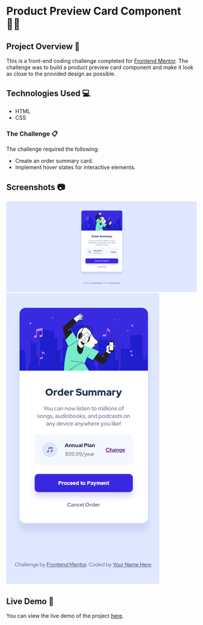 # Product Preview Card Component 👨‍💻

## Project Overview 🌟

This is a front-end coding challenge completed for [Frontend Mentor](https://www.frontendmentor.io). The challenge was to build a product preview card component and make it look as close to the provided design as possible.

## Technologies Used 💻

- HTML
- CSS

### The Challenge 📋

The challenge required the following:

- Create an order summary card.
- Implement hover states for interactive elements.

## Screenshots 📷

![Desktop preview](./screenshort/desktop-order-summary-preview.png)
![Mobile preview](./screenshort/mobile-order-summary-preview.png)

## Live Demo 🚀

You can view the live demo of the project [here](https://order-summary-component-005.netlify.app/).